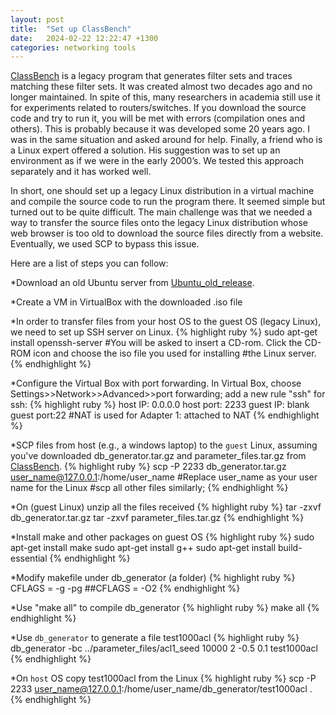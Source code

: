 ```yaml
---
layout: post
title:  "Set up ClassBench"
date:   2024-02-22 12:22:47 +1300
categories: networking tools
---
```

[ClassBench] is a legacy program that generates filter sets and traces matching these filter sets. It was created almost two decades ago and no longer maintained. In spite of this, many researchers in academia still use it for experiments related to routers/switches. If you download the source code and try to run it, you will be met with errors (compilation ones and others). This is probably because it was developed some 20 years ago. I was in the same situation and asked around for help. Finally, a friend who is a Linux expert offered a solution. His suggestion was to set up an environment as if we were in the early 2000’s. We tested this approach separately and it has worked well. 

In short, one should set up a legacy Linux distribution in a virtual machine and compile the source code to run the program there. It seemed simple but turned out to be quite difficult. The main challenge was that we needed a way to transfer the source files onto the legacy Linux distribution whose web browser is too old to download the source files directly from a website. Eventually, we used SCP to bypass this issue.

Here are a list of steps you can follow:

*Download an old Ubuntu server from [Ubuntu_old_release].

*Create a VM in VirtualBox with the downloaded .iso file 

*In order to transfer files from your host OS to the guest OS (legacy Linux), we need to set up SSH server on Linux.
{% highlight ruby %}
    sudo apt-get install openssh-server
    #You will be asked to insert a CD-rom. Click the CD-ROM icon and choose the iso file you used for installing       #the Linux server. 
{% endhighlight %}

*Configure the Virtual Box with port forwarding. In Virtual Box, choose Settings>>Network>>Advanced>>port forwarding; add a new rule "ssh" for ssh:
{% highlight ruby %}
    host IP: 0.0.0.0
    host port: 2233
    guest IP: blank
    guest port:22
    #NAT is used for Adapter 1: attached to NAT
{% endhighlight %}

*SCP files from host (e.g., a windows laptop) to the `guest` Linux, assuming you've downloaded db_generator.tar.gz and parameter_files.tar.gz from [ClassBench].
{% highlight ruby %}
    scp -P 2233 db_generator.tar.gz user_name@127.0.0.1:/home/user_name
    #Replace user_name as your user name for the Linux
    #scp all other files similarly;
{% endhighlight %}

*On (guest Linux) unzip all the files received
{% highlight ruby %}
    tar -zxvf db_generator.tar.gz
    tar -zxvf parameter_files.tar.gz
{% endhighlight %}

*Install make and other packages on guest OS
{% highlight ruby %}
    sudo apt-get install make
    sudo apt-get install g++
    sudo apt-get install build-essential
{% endhighlight %}

*Modify makefile under db_generator (a folder)
{% highlight ruby %}
    CFLAGS = -g -pg
    ##CFLAGS = -O2
{% endhighlight %}

*Use "make all" to compile db_generator
{% highlight ruby %}
    make all
{% endhighlight %}

*Use `db_generator` to generate a file test1000acl
{% highlight ruby %}
    db_generator -bc ../parameter_files/acl1_seed 10000 2 -0.5 0.1 test1000acl
{% endhighlight %}

*On `host` OS copy test1000acl from the Linux
{% highlight ruby %}
    scp -P 2233 user_name@127.0.0.1:/home/user_name/db_generator/test1000acl .
{% endhighlight %}

[Ubuntu_old_release]: https://old-releases.ubuntu.com/releases/dapper/ubuntu-6.06.2-server-i386.iso
[ClassBench]: https://www.arl.wustl.edu/classbench/
